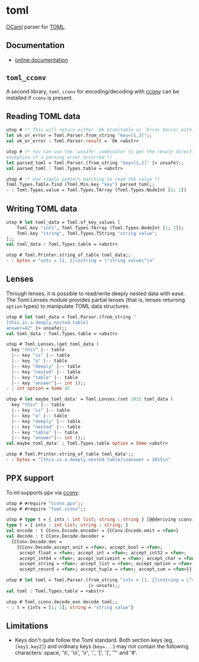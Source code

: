 # toml

[OCaml] parser for [TOML].

## Documentation

- [online documentation]

## `toml_cconv`

A second library, `toml_cconv` for encoding/decoding with [cconv] can be installed if `cconv` is present.

## Reading TOML data

```ocaml
utop # (* This will return either `Ok $tomltable or `Error $error_with_location *)
let ok_or_error = Toml.Parser.from_string "key=[1,2]";;
val ok_or_error : Toml.Parser.result = `Ok <abstr> 

utop # (* You can use the 'unsafe' combinator to get the result directly, or an
exception if a parsing error occurred *)
let parsed_toml = Toml.Parser.(from_string "key=[1,2]" |> unsafe);;
val parsed_toml : Toml.Types.table = <abstr>

utop # (* Use simple pattern matching to read the value *)
Toml.Types.Table.find (Toml.Min.key "key") parsed_toml;;
- : Toml.Types.value = Toml.Types.TArray (Toml.Types.NodeInt [1; 2])
```

## Writing TOML data

```ocaml
utop # let toml_data = Toml.of_key_values [
    Toml.key "ints", Toml.Types.TArray (Toml.Types.NodeInt [1; 2]);
    Toml.key "string", Toml.Types.TString "string value";
];;
val toml_data : Toml.Types.table = <abstr>

utop # Toml.Printer.string_of_table toml_data;;
- : bytes = "ints = [1, 2]\nstring = \"string value\"\n"
```

## Lenses

Through lenses, it is possible to read/write deeply nested data with ease.
The Toml.Lenses module provides partial lenses (that is, lenses returning
`option` types) to manipulate TOML data structures.

```ocaml
utop # let toml_data = Toml.Parser.(from_string "
[this.is.a.deeply.nested.table]
answer=42" |> unsafe);;
val toml_data : Toml.Types.table = <abstr>

utop # Toml.Lenses.(get toml_data (
  key "this" |-- table
  |-- key "is" |-- table
  |-- key "a" |-- table
  |-- key "deeply" |-- table
  |-- key "nested" |-- table
  |-- key "table" |-- table
  |-- key "answer"|-- int ));;
- : int option = Some 42

utop # let maybe_toml_data' = Toml.Lenses.(set 2015 toml_data (
  key "this" |-- table
  |-- key "is" |-- table
  |-- key "a" |-- table
  |-- key "deeply" |-- table
  |-- key "nested" |-- table
  |-- key "table" |-- table
  |-- key "answer"|-- int ));;
val maybe_toml_data' : Toml.Types.table option = Some <abstr>

utop # Toml.Printer.string_of_table toml_data';;
- : bytes = "[this.is.a.deeply.nested.table]\nanswer = 2015\n"

```

## PPX support

To.ml supports ppx via [cconv]:

``` ocaml
utop # #require "cconv.ppx";;
utop # #require "toml.cconv";;

utop # type t = { ints : int list; string : string } [@@deriving cconv];;
type t = { ints : int list; string : string; }                                                  
val encode : t CConv.Encode.encoder = {CConv.Encode.emit = <fun>}                               
val decode : t CConv.Decode.decoder =
  {CConv.Decode.dec =
    {CConv.Decode.accept_unit = <fun>; accept_bool = <fun>;
     accept_float = <fun>; accept_int = <fun>; accept_int32 = <fun>;
     accept_int64 = <fun>; accept_nativeint = <fun>; accept_char = <fun>;
     accept_string = <fun>; accept_list = <fun>; accept_option = <fun>;
     accept_record = <fun>; accept_tuple = <fun>; accept_sum = <fun>}}

utop # let toml = Toml.Parser.(from_string "ints = [1, 2]\nstring = \"string value\"\n"
                               |> unsafe);;
val toml : Toml.Types.table = <abstr>

utop # Toml_cconv.decode_exn decode toml;;
- : t = {ints = [1; 2]; string = "string value"}
```

## Limitations

* Keys don't quite follow the Toml standard. Both section keys (eg,
`[key1.key2]`) and ordinary keys (`key=...`) may not contain the
following characters: space, '\t', '\n', '\r', '.', '[', ']', '"' and '#'.

[cconv]: https://github.com/c-cube/cconv
[OCaml]: https://ocaml.org/
[online documentation]: http://ocaml-toml.github.io/To.ml/
[TOML]: https://toml.io
